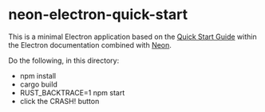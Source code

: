 # neon-electron-quick-start

This is a minimal Electron application based on the [Quick Start Guide](https://electronjs.org/docs/tutorial/quick-start) within the Electron documentation combined with [Neon](https://neon-bindings.com).

Do the following, in this directory:
 * npm install
 * cargo build
 * RUST_BACKTRACE=1 npm start
 * click the CRASH! button
